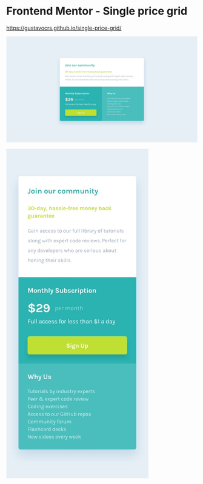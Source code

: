 # Frontend Mentor - Single price grid 
https://gustavocrs.github.io/single-price-grid/

![Design preview for the Single price grid component coding challenge](./design/desktop-design.jpg)

![Design preview for the Single price grid component coding challenge](./design/mobile-design.jpg)

